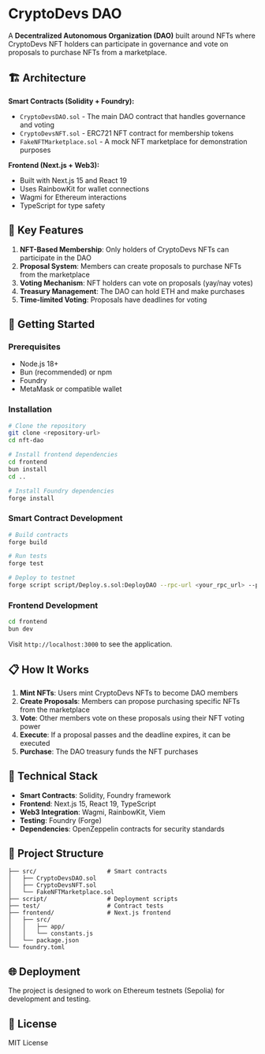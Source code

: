 # CryptoDevs DAO

A **Decentralized Autonomous Organization (DAO)** built around NFTs where CryptoDevs NFT holders can participate in governance and vote on proposals to purchase NFTs from a marketplace.

## 🏗️ Architecture

**Smart Contracts (Solidity + Foundry):**
- `CryptoDevsDAO.sol` - The main DAO contract that handles governance and voting
- `CryptoDevsNFT.sol` - ERC721 NFT contract for membership tokens
- `FakeNFTMarketplace.sol` - A mock NFT marketplace for demonstration purposes

**Frontend (Next.js + Web3):**
- Built with Next.js 15 and React 19
- Uses RainbowKit for wallet connections
- Wagmi for Ethereum interactions
- TypeScript for type safety

## 🎯 Key Features

1. **NFT-Based Membership**: Only holders of CryptoDevs NFTs can participate in the DAO
2. **Proposal System**: Members can create proposals to purchase NFTs from the marketplace
3. **Voting Mechanism**: NFT holders can vote on proposals (yay/nay votes)
4. **Treasury Management**: The DAO can hold ETH and make purchases
5. **Time-limited Voting**: Proposals have deadlines for voting

## 🚀 Getting Started

### Prerequisites

- Node.js 18+
- Bun (recommended) or npm
- Foundry
- MetaMask or compatible wallet

### Installation

```bash
# Clone the repository
git clone <repository-url>
cd nft-dao

# Install frontend dependencies
cd frontend
bun install
cd ..

# Install Foundry dependencies
forge install
```

### Smart Contract Development

```bash
# Build contracts
forge build

# Run tests
forge test

# Deploy to testnet
forge script script/Deploy.s.sol:DeployDAO --rpc-url <your_rpc_url> --private-key <your_private_key>
```

### Frontend Development

```bash
cd frontend
bun dev
```

Visit `http://localhost:3000` to see the application.

## 📋 How It Works

1. **Mint NFTs**: Users mint CryptoDevs NFTs to become DAO members
2. **Create Proposals**: Members can propose purchasing specific NFTs from the marketplace
3. **Vote**: Other members vote on these proposals using their NFT voting power
4. **Execute**: If a proposal passes and the deadline expires, it can be executed
5. **Purchase**: The DAO treasury funds the NFT purchases

## 🔧 Technical Stack

- **Smart Contracts**: Solidity, Foundry framework
- **Frontend**: Next.js 15, React 19, TypeScript
- **Web3 Integration**: Wagmi, RainbowKit, Viem
- **Testing**: Foundry (Forge)
- **Dependencies**: OpenZeppelin contracts for security standards

## 📁 Project Structure

```
├── src/                    # Smart contracts
│   ├── CryptoDevsDAO.sol
│   ├── CryptoDevsNFT.sol
│   └── FakeNFTMarketplace.sol
├── script/                 # Deployment scripts
├── test/                   # Contract tests
├── frontend/               # Next.js frontend
│   ├── src/
│   │   ├── app/
│   │   └── constants.js
│   └── package.json
└── foundry.toml
```

## 🌐 Deployment

The project is designed to work on Ethereum testnets (Sepolia) for development and testing.

## 📜 License

MIT License
